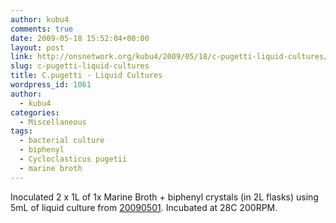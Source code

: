 ```yaml
---
author: kubu4
comments: true
date: 2009-05-18 15:52:04+00:00
layout: post
link: http://onsnetwork.org/kubu4/2009/05/18/c-pugetti-liquid-cultures/
slug: c-pugetti-liquid-cultures
title: C.pugetti - Liquid Cultures
wordpress_id: 1061
author:
  - kubu4
categories:
  - Miscellaneous
tags:
  - bacterial culture
  - biphenyl
  - Cycloclasticus pugetii
  - marine broth
---
```


Inoculated 2 x 1L of 1x Marine Broth + biphenyl crystals (in 2L flasks) using 5mL of liquid culture from [20090501](/Sam%27s+Working+Notebook+Jan-May+2009#sjw20090501). Incubated at 28C 200RPM.
